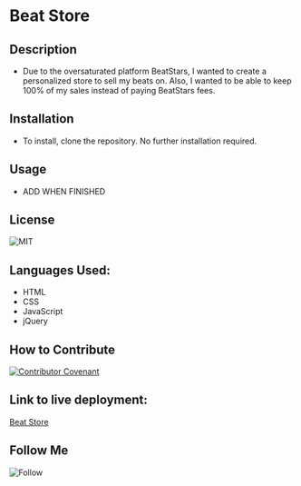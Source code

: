 # Beat Store

## Description

- Due to the oversaturated platform BeatStars, I wanted to create a personalized store to sell my beats on. Also, I wanted to be able to keep 100% of my sales instead of paying BeatStars fees.

## Installation

- To install, clone the repository. No further installation required.

## Usage

- ADD WHEN FINISHED

## License

![MIT](https://img.shields.io/npm/l/mit-license)

## Languages Used:

- HTML
- CSS
- JavaScript
- jQuery

## How to Contribute

[![Contributor Covenant](https://img.shields.io/badge/Contributor%20Covenant-2.1-4baaaa.svg)](./license/code_of_conduct.md)

## Link to live deployment:

[Beat Store](https://petehodnefield.github.io/beat-store/)

## Follow Me

![Follow](https://img.shields.io/github/followers/petehodnefield?label=Follow%20Me&style=social)
